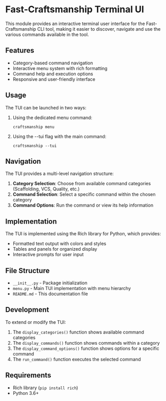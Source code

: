 # Fast-Craftsmanship Terminal UI

This module provides an interactive terminal user interface for the Fast-Craftsmanship CLI tool, making it easier to discover, navigate and use the various commands available in the tool.

## Features

- Category-based command navigation
- Interactive menu system with rich formatting
- Command help and execution options
- Responsive and user-friendly interface

## Usage

The TUI can be launched in two ways:

1. Using the dedicated menu command:
   ```
   craftsmanship menu
   ```

2. Using the --tui flag with the main command:
   ```
   craftsmanship --tui
   ```

## Navigation

The TUI provides a multi-level navigation structure:

1. **Category Selection**: Choose from available command categories (Scaffolding, VCS, Quality, etc.)
2. **Command Selection**: Select a specific command within the chosen category
3. **Command Options**: Run the command or view its help information

## Implementation

The TUI is implemented using the Rich library for Python, which provides:
- Formatted text output with colors and styles
- Tables and panels for organized display
- Interactive prompts for user input

## File Structure

- `__init__.py` - Package initialization
- `menu.py` - Main TUI implementation with menu hierarchy
- `README.md` - This documentation file

## Development

To extend or modify the TUI:

1. The `display_categories()` function shows available command categories
2. The `display_commands()` function shows commands within a category
3. The `display_command_options()` function shows options for a specific command
4. The `run_command()` function executes the selected command

## Requirements

- Rich library (`pip install rich`)
- Python 3.6+